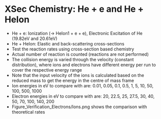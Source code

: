# XSec Chemistry: He + e and He + HeIon
* He + e: Ionization (-> HeIon1 + e + e), Electronic Excitation of He (19.82eV and 20.61eV)
* He + HeIon: Elastic and back-scattering cross-sections
* Test the reaction rates using cross-section based chemistry
* Actual number of reaction is counted (reactions are not performed)
* The collision energy is varied through the velocity (constant distribution), where ions and electrons have different energy per run to cover the respective energy range
* Note that the input velocity of the ions is calculated based on the reduced mass to get the energy in the centre of mass frame
* Ion energies in eV to compare with are: 0.01, 0.05, 0.1, 0.5, 1, 5, 10, 50, 100, 500, 1000
* Electron energies in eV to compare with are: 20, 22.5, 25, 27.5, 30, 40, 50, 70, 100, 140, 200
* Figure_Verification_Electrons/Ions.png shows the comparison with theoretical rates